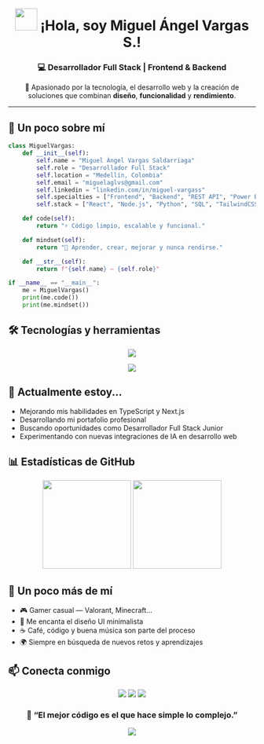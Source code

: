 <h1 align="center">
  <img src="https://media.giphy.com/media/hvRJCLFzcasrR4ia7z/giphy.gif" width="45">
  ¡Hola, soy <b>Miguel Ángel Vargas S.</b>!
</h1>

<h3 align="center">💻 Desarrollador Full Stack | Frontend & Backend</h3>

<p align="center">
  🚀 Apasionado por la tecnología, el desarrollo web y la creación de soluciones que combinan <b>diseño</b>, <b>funcionalidad</b> y <b>rendimiento</b>.
</p>

---

<h2>🧠 Un poco sobre mí</h2>

```python
class MiguelVargas:
    def __init__(self):
        self.name = "Miguel Ángel Vargas Saldarriaga"
        self.role = "Desarrollador Full Stack"
        self.location = "Medellín, Colombia"
        self.email = "miguelaglvs@gmail.com"
        self.linkedin = "linkedin.com/in/miguel-vargass"
        self.specialties = ["Frontend", "Backend", "REST API", "Power BI", "UX"]
        self.stack = ["React", "Node.js", "Python", "SQL", "TailwindCSS"]

    def code(self):
        return "⚡ Código limpio, escalable y funcional."

    def mindset(self):
        return "🧩 Aprender, crear, mejorar y nunca rendirse."

    def __str__(self):
        return f"{self.name} — {self.role}"

if __name__ == "__main__":
    me = MiguelVargas()
    print(me.code())
    print(me.mindset())
```

<h2>🛠️ Tecnologías y herramientas</h2> <p align="center"> <img src="https://skillicons.dev/icons?i=html,css,js,react,nodejs,express,python,mysql,git,github,tailwind,vscode,powerbi" /> </p>

<p align="center">
  <img src="https://komarev.com/ghpvc/?username=MiguelAglVs&label=Visitas&color=6C63FF&style=flat">
</p>

<h2>🌱 Actualmente estoy...</h2>
<ul>
  <li>Mejorando mis habilidades en TypeScript y Next.js</li>
  <li>Desarrollando mi portafolio profesional</li>
  <li>Buscando oportunidades como Desarrollador Full Stack Junior</li>
  <li>Experimentando con nuevas integraciones de IA en desarrollo web</li>
</ul>

<h2>📊 Estadísticas de GitHub</h2> <p align="center"> <img src="https://github-readme-stats.vercel.app/api?username=MiguelAglVs&show_icons=true&theme=tokyonight&hide_border=true" height="180"> <img src="https://github-readme-stats.vercel.app/api/top-langs/?username=MiguelAglVs&layout=compact&theme=tokyonight&hide_border=true" height="180"> </p>

<h2>🎯 Un poco más de mí</h2>
<ul>
  <li>🎮 Gamer casual — Valorant, Minecraft...</li>
  <li>🎨 Me encanta el diseño UI minimalista</li>
  <li>☕ Café, código y buena música son parte del proceso</li>
  <li>🌍 Siempre en búsqueda de nuevos retos y aprendizajes</li>
</ul>

<h2>📫 Conecta conmigo</h2> <p align="center"> <a href="mailto:miguelaglvs@gmail.com"><img src="https://img.shields.io/badge/Email-D14836?style=for-the-badge&logo=gmail&logoColor=white"></a> <a href="https://linkedin.com/in/miguel-vargass"><img src="https://img.shields.io/badge/LinkedIn-0A66C2?style=for-the-badge&logo=linkedin&logoColor=white"></a> <a href="https://github.com/MiguelAglVs"><img src="https://img.shields.io/badge/GitHub-171515?style=for-the-badge&logo=github&logoColor=white"></a> </p>

<h3 align="center">💬 “El mejor código es el que hace simple lo complejo.”</h3> <p align="center"> <img src="https://komarev.com/ghpvc/?username=MiguelAglVs&label=Visitas&color=6C63FF&style=flat"> </p>
